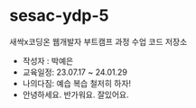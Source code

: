 # sesac-ydp-5
새싹x코딩온 웹개발자 부트캠프 과정 수업 코드 저장소

- 작성자 : 박예은
- 교육일정: 23.07.17 ~ 24.01.29
- 나의다짐: 예습 복습 철저히 하자!
- 안녕하세요. 반가워요. 잘있어요.
